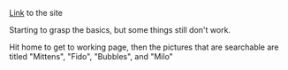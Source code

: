 [Link](https://mrmathues.github.io/downloader/) to the site

Starting to grasp the basics, but some things still don't work.

Hit home to get to working page, then the pictures that are searchable are titled "Mittens", "Fido", "Bubbles", and "Milo"
